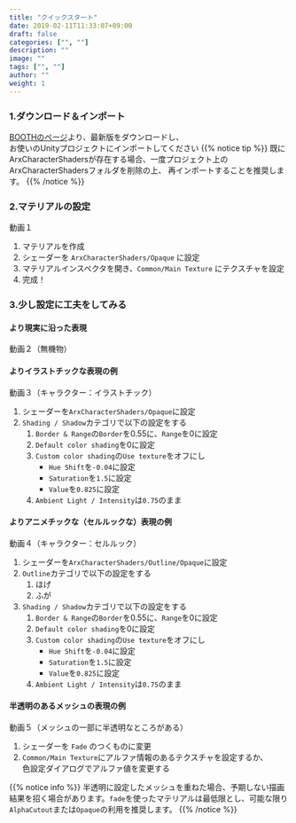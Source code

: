 ```yaml
---
title: "クイックスタート"
date: 2019-02-11T11:33:07+09:00
draft: false
categories: ["", ""]
description: ""
image: ""
tags: ["", ""]
author: ""
weight: 1
---
```


### 1.ダウンロード＆インポート
[BOOTHのページ](https://booth.pm/ja/items/2493539)より、最新版をダウンロードし、  
お使いのUnityプロジェクトにインポートしてください
{{% notice tip %}}
既にArxCharacterShadersが存在する場合、一度プロジェクト上のArxCharacterShadersフォルダを削除の上、
再インポートすることを推奨します。
{{% /notice %}}
### 2.マテリアルの設定
動画１
1. マテリアルを作成
2. シェーダーを `ArxCharacterShaders/Opaque` に設定
3. マテリアルインスペクタを開き、`Common/Main Texture` にテクスチャを設定
3. 完成！
### 3.少し設定に工夫をしてみる
#### より現実に沿った表現
動画２（無機物）
#### よりイラストチックな表現の例
動画３（キャラクター：イラストチック）
1. シェーダーを`ArxCharacterShaders/Opaque`に設定
2. `Shading / Shadow`カテゴリで以下の設定をする
   1. `Border & Range`の`Border`を0.55に、`Range`を0に設定
   2. `Default color shading`を0に設定
   3. `Custom color shading`の`Use texture`をオフにし
      - `Hue Shift`を`-0.04`に設定
      - `Saturation`を`1.5`に設定
      - `Value`を`0.825`に設定
   4. `Ambient Light / Intensity`は`0.75`のまま
#### よりアニメチックな（セルルックな）表現の例
動画４（キャラクター：セルルック）
1. シェーダーを`ArxCharacterShaders/Outline/Opaque`に設定
2. `Outline`カテゴリで以下の設定をする
   1. ほげ
   2. ふが
3. `Shading / Shadow`カテゴリで以下の設定をする
   1. `Border & Range`の`Border`を0.55に、`Range`を0に設定
   2. `Default color shading`を0に設定
   3. `Custom color shading`の`Use texture`をオフにし
      - `Hue Shift`を`-0.04`に設定
      - `Saturation`を`1.5`に設定
      - `Value`を`0.825`に設定
   4. `Ambient Light / Intensity`は`0.75`のまま
#### 半透明のあるメッシュの表現の例
動画５（メッシュの一部に半透明なところがある）
1. シェーダーを `Fade` のつくものに変更
2. `Common/Main Texture`にアルファ情報のあるテクスチャを設定するか、  
色設定ダイアログでアルファ値を変更する

{{% notice info %}}
半透明に設定したメッシュを重ねた場合、予期しない描画結果を招く場合があります。`fade`を使ったマテリアルは最低限とし、可能な限り`AlphaCutout`または`Opaque`の利用を推奨します。
{{% /notice %}}